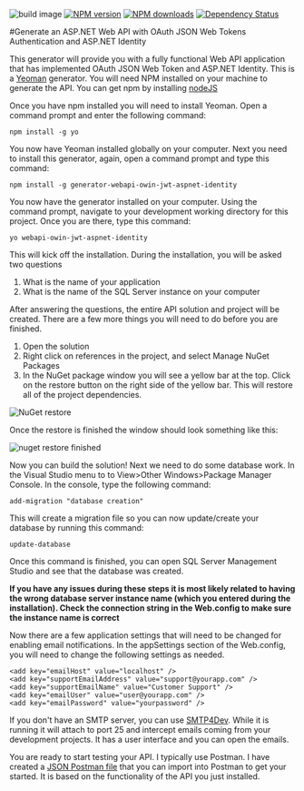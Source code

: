 ![build image](https://travis-ci.org/bizcasfri/generator-webapi-owin-jwt-aspnet-identity.svg?branch=master)
[![NPM version](http://img.shields.io/npm/v/generator-webapi-owin-jwt-aspnet-identity.svg?style=flat)](http://npmjs.org/generator-webapi-owin-jwt-aspnet-identity)
[![NPM downloads](http://img.shields.io/npm/dm/generator-webapi-owin-jwt-aspnet-identity.svg?style=flat)](http://npmjs.org/generator-webapi-owin-jwt-aspnet-identity)
[![Dependency Status](http://img.shields.io/david/bizcasfri/generator-webapi-owin-jwt-aspnet-identity.svg?style=flat)](https://david-dm.org/bizcasfri/generator-webapi-owin-jwt-aspnet-identity)

#Generate an ASP.NET Web API with OAuth JSON Web Tokens Authentication and ASP.NET Identity

This generator will provide you with a fully functional Web API application that has implemented OAuth JSON Web Token and ASP.NET Identity.  This is a [Yeoman](http://yeoman.io/ "Yeoman") generator.  You will need NPM installed on your machine to generate the API. You can get npm by installing [nodeJS](https://nodejs.org/download/ "nodeJS")

Once you have npm installed you will need to install Yeoman. Open a command prompt and enter the following command:



    npm install -g yo
 

You now have Yeoman installed globally on your computer.  Next you need to install this generator, again, open a command prompt and type this command:

    npm install -g generator-webapi-owin-jwt-aspnet-identity

You now have the generator installed on your computer.  Using the command prompt, navigate to your development working directory for this project.  Once you are there, type this command:


    yo webapi-owin-jwt-aspnet-identity


This will kick off the installation.  During the installation, you will be asked two questions

1. What is the name of your application
2. What is the name of the SQL Server instance on your computer


After answering the questions, the entire API solution and project will be created.  There are a few more things you will need to do before you are finished.


1. Open the solution
2. Right click on references in the project, and select Manage NuGet Packages
3. In the NuGet package window you will see a yellow bar at the top.  Click on the restore button on the right side of the yellow bar.  This will restore all of the project dependencies.

![NuGet restore](https://github.com/bizcasfri/generator-webapi-owin-jwt-aspnet-identity/blob/master/readmeimages/nugetrestore.png)

Once the restore is finished the window should look something like this:

![nuget restore finished](https://github.com/bizcasfri/generator-webapi-owin-jwt-aspnet-identity/blob/master/readmeimages/nugetrestorefinished.png)

Now you can build the solution!  Next we need to do some database work.  In the Visual Studio menu to to View>Other Windows>Package Manager Console.  In the console, type the following command:



    add-migration "database creation"

This will create a migration file so you can now update/create your database by running this command:


    update-database

Once this command is finished, you can open SQL Server Management Studio and see that the database was created.

**If you have any issues during these steps it is most likely related to having the wrong database server instance name (which you entered during the installation).  Check the connection string in the Web.config to make sure the instance name is correct**


Now there are a few application settings that will need to be changed for enabling email notifications.  In the appSettings section of the Web.config, you will need to change the following settings as needed.



    <add key="emailHost" value="localhost" />
    <add key="supportEmailAddress" value="support@yourapp.com" />
    <add key="supportEmailName" value="Customer Support" />
    <add key="emailUser" value="user@yourapp.com" />
    <add key="emailPassword" value="yourpassword" />


If you don't have an SMTP server, you can use [SMTP4Dev](https://smtp4dev.codeplex.com/ "SMTP4Dev").  While it is running it will attach to port 25 and intercept emails coming from your development projects.  It has a user interface and you can open the emails.


You are ready to start testing your API.  I typically use Postman.  I have created a [JSON Postman file](https://github.com/bizcasfri/generator-webapi-owin-jwt-aspnet-identity/blob/master/postmanapitests.json "JSON Postman file") that you can import into Postman to get your started.  It is based on the functionality of the API you just installed.



